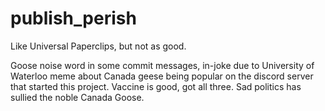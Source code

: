 # publish_perish
Like Universal Paperclips, but not as good. 

Goose noise word in some commit messages, in-joke due to University of Waterloo meme about Canada geese being popular on the discord server that started this project. Vaccine is good, got all three. Sad politics has sullied the noble Canada Goose.
